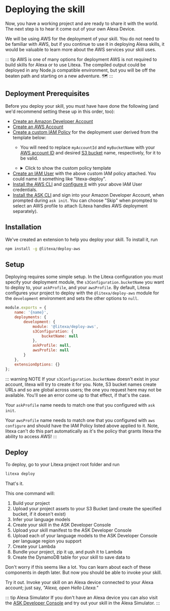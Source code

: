 
# Deploying the skill

Now, you have a working project and are ready to share it
with the world. The next step is to hear it come out of your
own Alexa Device.

We will be using AWS for the deployment of your skill. You
do not need to be familiar with AWS, but if you
continue to use it in deploying Alexa skills, it would be
valuable to learn more about the AWS services your skill
uses.

::: tip AWS is one of many options for deployment
AWS is not required to build skills for Alexa or to use
Litexa. The compiled output could be deployed in any Node.js
compatible environment, but you will be off the beaten path
and starting on a new adventure. 🗺️
:::

## Deployment Prerequisites

Before you deploy your skill, you must have have done the following
(and we'd recommend setting these up in this order, too):

* [Create an Amazon Developer Account](https://developer.amazon.com/alexa-skills-kit)
* [Create an AWS Account](https://aws.amazon.com/)
* [Create a custom IAM Policy](https://docs.aws.amazon.com/IAM/latest/UserGuide/access_policies_create.html)
  for the deployment user derived from the template below:
  * You will need to replace `myAccountId` and
    `myBucketName` with your [AWS account
    ID](https://docs.aws.amazon.com/general/latest/gr/acct-identifiers.html)
    and desired [S3
    bucket](https://docs.aws.amazon.com/AmazonS3/latest/dev/BucketRestrictions.html)
    name, respectively, for it to be valid.
  * <details><summary>Click to show the custom policy template</summary>

    <<< @/docs/book/litexa-iam-policy-template.json

    </details>
* [Create an IAM User](https://docs.aws.amazon.com/IAM/latest/UserGuide/id_users_create.html)
  with the above custom IAM policy attached. You could name it something like "litexa-deploy".
* [Install the AWS CLI](https://docs.aws.amazon.com/cli/latest/userguide/cli-chap-install.html) and
  [configure it](https://docs.aws.amazon.com/cli/latest/userguide/cli-chap-configure.html) with your
  above IAM User credentials.
* [Install the ASK CLI](https://developer.amazon.com/docs/smapi/quick-start-alexa-skills-kit-command-line-interface.html#install-initialize)
  and sign into your Amazon Developer Account, when prompted during `ask init`. You can choose "Skip" when prompted to select an AWS
  profile to attach (Litexa handles AWS deployment separately).

## Installation

We've created an extension to help you deploy your skill. To install it, run

```bash
npm install -g @litexa/deploy-aws
```

## Setup

Deploying requires some simple setup. In the Litexa configuration you must specify your deployment module, the `s3Configuration.bucketName`
you want to deploy to, your `askProfile`, and your `awsProfile`. By default, Litexa configures your project to deploy with
the `@litexa/deploy-aws` module for the `development` environment and sets the other options to `null`.

```javascript
module.exports = {
    name: '{name}',
    deployments: {
        development: {
            module: '@litexa/deploy-aws',
            s3Configuration: {
                bucketName: null
            },
            askProfile: null,
            awsProfile: null
        }
    },
    extensionOptions: {}
};
```

::: warning NOTE
If your `s3Configuration.bucketName` doesn't exist in your account, litexa will try to create it for you. Note, S3 bucket names create URLs and so are global across users; the one you request here may not be available. You'll see an error come up to that effect, if that's the case.

Your `askProfile` name needs to match one that you configured with `ask init`.

Your `awsProfile` name needs to match one that you configured with `aws configure` and should have the IAM Policy listed above applied to it. Note, litexa can't do this part automatically as it's the policy that grants litexa the ability to access AWS!
:::

## Deploy

To deploy, go to your Litexa project root folder and run

```bash
litexa deploy
```

That's it.

This one command will:

1. Build your project
1. Upload your project assets to your S3 Bucket (and create the specified bucket, if it doesn't exist)
1. Infer your language models
1. Create your skill in the ASK Developer Console
1. Upload your skill manifest to the ASK Developer Console
1. Upload each of your language models to the ASK Developer Console per language region you support
1. Create your Lambda
1. Bundle your project, zip it up, and push it to Lambda
1. Create the DynamoDB table for your skill to save data to

Don't worry if this seems like a lot. You can learn about each of these components in depth later. But now you should be
able to invoke your skill.

Try it out. Invoke your skill on an Alexa device connected to your Alexa account; just say, *"Alexa, open Hello Litexa."*

::: tip Alexa Simulator
If you don't have an Alexa device you can also visit the [ASK Developer Console](https://developer.amazon.com/alexa/console/ask)
and try out your skill in the Alexa Simulator.
:::

